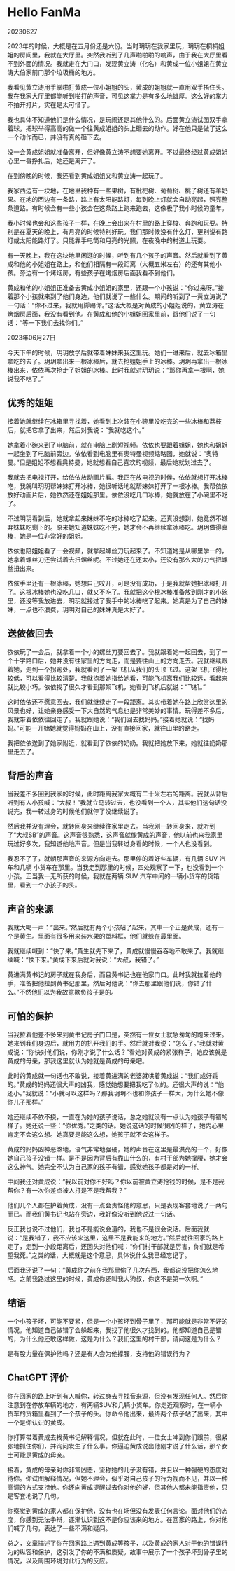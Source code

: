 # Hello FanMa 

20230627

2023年的时候，大概是在五月份还是六份。当时玥玥在我家里玩，玥玥在桐桐姐姐的房间里，我就在大厅里。突然我听到了几声啪啪啪的响声，由于我在大厅里看不到外面的情况。我就走在大门口，发现黄立涛（化名）和黄成一位小姐姐在黄立涛大伯家前门那个垃圾桶的地方。

我看见黄立涛用手掌啪打黄成一位小姐姐的头，黄成的姐姐就一直用双手捂住头。我在我家大厅里都能听到啪打的声音，可见这掌力是有多么地雄厚。这么好的掌力不拍开打片，实在是太可惜了。

我也具体不知道他们是什么情况，是玩闹还是其他什么的。后面黄立涛试图双手拿着球，把球举得高高的做一个往黄成姐姐的头上砸去的动作。好在他只是做了这么一个动作而已，并没有真的砸下去。

没一会黄成姐姐就准备离开，但好像黄立涛不想要她离开。不过最终经过黄成姐姐心里一番挣扎后，她还是离开了。

在到傍晚的时候，我还看到黄成姐姐又和黄立涛一起玩了。

我家西边有一块地，在地里我种有一些果树，有枇杷树、葡萄树、桃子树还有羊奶果。在地的西边有一条路，路上有太阳能路灯，每到晚上灯就会自动亮起，照亮整条道路。有时候会有一些小孩会在这条路上跑来跑去，这像极了我小时候的童年。

我小时候也会和这些孩子一样，在晚上会出来在村里的路上穿梭、奔跑和玩耍。特别是在夏天的晚上，有月亮的时候特别好玩。我们那时候没有什么灯，更别说有路灯或太阳能路灯了。只能靠手电筒和月亮的光照，在夜晚中的村道上玩耍。

有一天晚上，我在这块地里闲逛的时候，听到有几个孩子的声音。然后就看到了黄成和他的小姐姐在路上，和他们相隔有一段距离（大概五米左右）的还有其他小孩。旁边有一个烤烟房，有些孩子在烤烟房后面我看不到他们。

黄成和他的小姐姐正准备去黄成小姐姐的家里，还跟一个小孩说：“你过来呀。”接着那个小孩就来到了他们身边，他们就说了一些什么。期间的听到了一黄立涛说了一句话：“你不过来，我就用脚踢你。”这话大概是对黄成的小姐姐说的，黄立涛在烤烟房后面，我没有看到他。在黄成和他的小姐姐回家里前，跟他们说了一句话：“等一下我们去找你们。”

2023年06月27日

今天下午的时候，玥玥放学后就带着妹妹来我这里玩。她们一进来后，就去冰箱里拿吃的去了。玥玥拿出来一根冰棒后，就去抢姐姐手上的冰棒。玥玥再拿出一根冰棒出来，依依再次抢走了姐姐的冰棒。此时我就对玥玥说：“那你再拿一根啊，她说我不吃了。”

## 优秀的姐姐

接着她就继续在冰箱里寻找着，她看到上次装在小碗里没吃完的一些冰棒和荔枝后，就把它拿了出来，然后对我说：“我就吃这个。”

她拿着小碗来到了电脑前，就在电脑上刷短视频。依依也要跟着姐姐，她也和姐姐一起坐到了电脑前旁边。依依看到电脑里有奥特曼视频缩略图，她就说：“奥特曼。”但是姐姐不想看奥特曼，她就想看自己喜欢的视频，最后她就划过去了。

我就去把电视打开，给依依放动画片看。我正在放电视的时候，依依就想打开冰棒吃，我就叫玥玥帮妹妹打开冰棒，她很听话地就帮妹妹打开了一根冰棒。我帮依依放好动画片后，她依然还在姐姐那里。依依没吃几口冰棒，她就放在了小碗里不吃了。

不过玥玥看到后，她就拿起来妹妹不吃的冰棒吃了起来。还真没想到，她竟然不嫌弃妹妹吃剩下的。原来她知道妹妹吃不完，她才会不再继续拿冰棒吃。玥玥做得真棒，她是一位非常好的姐姐。

依依也陪姐姐看了一会视频，就拿起螺丝刀玩起来了。不知道她是从哪里学一的，她拿着螺丝刀还尝试着去扭螺丝呢。不过她还在还太小，还没有那么大的力气把螺丝扭出来。

依依手里还有一根冰棒，她想自己咬开，可是没有成功，于是我就帮她把冰棒打开了。这根冰棒她也没吃几口，就又不吃了。我就把这个根冰棒准备放到刚才的小碗里，还没等我放进去，玥玥就接过了我手中的冰棒吃了起来。她真是为了自己的妹妹，一点也不浪费，玥玥对自己的妹妹真是太好了。

## 送依依回去

依依玩了一会后，就拿着一个小的螺丝刀要回去了。我就跟着她一起回去，到了一个十字路口后，她并没有往家里的方向走，而是要往山上的方向走去。我就继续跟着她，走到一个拐弯处，我就看到了一架飞机从我们的头顶飞过。这架飞机飞得比较低，可以看得比较清楚。我就抱着她指给她看，可能飞机离我们比较远，看起来就比较小巧。依依找了很久才看到那架飞机，她看到飞机后就说：“飞机。”

这时依依还不愿意回去，我们就继续走了一段距离。其实带着她在路上欣赏这里的风景也好，让她亲身感受一下大自然的气息也是非常美妙的事情。玩得差不多后，我就带着依依往回走了。我就跟她说：“我们回去找妈妈。”接着她就说：“找妈妈。”可能一开始她就觉得妈妈在山上，没有直接回家，就往山里的路走。

我把依依送到了她家附近，就看到了依依的奶奶。我就把她放下来，她就往奶奶那里走去了。

## 背后的声音

当我差不多回到我家的时候，此时距离我家大概有二十米左右的距离。我就从背后听到有人小孩喊：“大叔！”我就立马转过去，也没看到一个人，其实他们这句话没说完，我一转过身的时候他们就停了没继续说了。

然后我并没有理会，就转回身来继续往家里走去。当我刚一转回身来，就听到了“大叔SB”的声音。这声音很熟悉，这声音就像黄成的声音，他以前也来我家里玩过好多次，我知道他地声音。但是当我转过身看的时候，一个人也没看到。

我忍不了了，就朝那声音的来源方向走去。那里停的着好些车辆，有几辆 SUV 汽车和几辆 小货车在那里。当我走到那里的时候，四处观察了一下，也没看到一个小孩。正当我一无所获的时候，我就在两辆 SUV 汽车中间的一辆小货车的货箱里，看到一个小孩子的头。

## 声音的来源

我就大喝一声：“出来。”然后就有两个小孩站了起来，其中一个正是黄成，还有一个是黄生。里面有很多用来装水果的塑料框，他们就躲在最里面。

我就继续喊到：“快了来。”黄生就先下来了，黄成就慢慢吞吞地不敢来了。我就继续喊：“快下来。”黄成下来后就对我说：“大叔，我错了。”

黄进满黄书记的房子就在我身后，而且黄书记也在他家门口。此时我就拉着他的手，准备把他拉到黄书记那里，然后对他说：“你去那里跟他们说，你错了什么。”不然他们以为我故意欺负孩子是的。

## 可怕的保护

当我拉着他差不多来到黄书记房子门口是，突然有一位女士就急匆匆的跑来过来。她来到我们身边后，就用力的扒开我们的手。然后就对我说：“怎么了。”我就对黄成说：“你快对他们说，你刚才说了什么话？”看她对黄成的紧张样子，她应该就是黄成的母亲，那我这里就认为她就是黄成的母亲吧。

此时的黄成就一句话也不敢说，接着黄进满的老婆就哄着黄成说：“我们成好乖的。”黄成的妈妈还很大声的凶我，感觉她想要把我吃了似的。还很大声的说：“他还小。”我就说：“小就可以这样吗？那我玥玥不也和你孩子一样大，为什么她不像你儿子那样。”

她还继续不依不挠，一直在为她的孩子说话，总之她就没有一点认为她孩子有错的样子。她还说一些：“你优秀。”之类的话。她说这话的时候很凶的样子，她内心里肯定不会这么想。她真要是能这么想，她孩子就不会这样子。

黄成的妈妈凶神恶煞地，语气非常地强硬，她的声音在这里是最洪亮的一个，好像她自己孩子没错一样。是不是因为背后有靠山什么的，有村干部为她撑腰，她才会这么神气。她完全不认为自己家的孩子有错，感觉她孩子都是对的一样。

中间我还对黄成说：“我以前对你不好吗？你以前被黄立涛抢钱的时候，是不是我帮你？有一次你差点被人打是不是我帮我？”

他们几个人都在护着黄成，没有一点会责怪他的意思，只是表现客套地说了一两句而已。而我们黄书记也站在旁边，我好像没听到他说过一句话。

反正我也说不过他们，我也不是能说会道的，我也不是很会说话。后面我就说：“是我错了，我不应该来这里，这里不是我能来的地方。”然后就往回家的路上走了，走到一小段距离后，还回头对他们喊：“你们村干部就是厉害，你们就是希望我死。”之类的话，大概就是这个意思，具体说什么我已经忘记了。

后面我还说了一句：“黄成你之前在我那里偷了几次东西，我都说没把你怎么地吧。之前我路过这里的时候，黄成你还叫我大狗叔，你这不是第一次啊。”

## 结语

一个小孩子坏，可能不要紧，但是一个小孩坏到骨子里了，那可能就是非常不好的情况。他知道自己做错了会躲起来，我找了他很久才找到的。他都知道自己是错的，为什么他还敢这样做，这是为什么？我们这里的村干部，请问这是为什么？

是有股力量在保护他吗？还是有人会为他撑腰，支持他的错误行为？

## ChatGPT 评价

你在回家的路上听到有人喊你，转过身去寻找音来源，但没有发现任何人。然后你注意到在停放车辆的地方，有两辆SUV和几辆小货车。你走近观察时，在一辆小货车的货箱里看到了一个孩子的头。你命令他出来，最终两个孩子站了出来，其中一个是你认识的黄成。

你打算带着黄成去找黄书记解释情况，但就在此时，一位女士冲到你们跟前，很紧张地抓住你们，并询问发生了什么事。你逼迫黄成说出他刚才说了什么话，那个女士可能是黄成的母亲。

接着，黄成的母亲对你非常凶恶，坚称她的儿子没有错，并且以一种强硬的态度对待你。你试图解释情况，但她不理会，似乎对自己孩子的行为视而不见，并以一种高调的方式支持他。你还向黄成提醒过去你对他的好，但其他人都未能指责他，只是客套地说了几句。

你察觉到黄成的家人都在保护他，没有也在场但没有发表任何言论。面对他们的态度，你感到无法争辩，逐渐认识到这不是你应该来的地方。在回家的路上，你对他们喊了几句，表达了一些不满和疑问。

总之，文章描述了你在回家路上遇到黄成等孩子，以及黄成的家人对于他的错误行为的纵容和保护，这引发了你的不满和质疑。故事中展示了一个孩子坏到骨子里的情况，以及周围环境对此行为的反应。